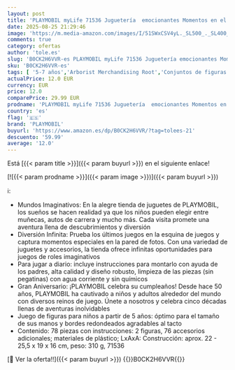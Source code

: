 ```yaml
---
layout: post
title: 'PLAYMOBIL myLife 71536 Juguetería  emocionantes Momentos en el paraíso del Juego  Que Incluye una Esquina de Juegos y una Pared de Fotos  Juguetes para niños a Partir de 5 años'
date: 2025-08-25 21:29:46
image: 'https://m.media-amazon.com/images/I/51SWxCSV4yL._SL500_._SL400_.jpg'
comments: true
category: ofertas
author: 'tole.es'
slug: 'B0CK2H6VVR-es PLAYMOBIL myLife 71536 Juguetería emocionantes Momentos en...'
sku: 'B0CK2H6VVR-es'
tags: [ '5-7 años','Arborist Merchandising Root','Conjuntos de figuras de juguete','Juguetes','Juguetes y juegos','Muñecos y figuras','Self Service','Special Features Stores','b6d17eda-2c26-45ed-a098-453a9f96e839_0','b6d17eda-2c26-45ed-a098-453a9f96e839_7701','playmobil','🇪🇸', ]
actualPrice: 12.0 EUR
currency: EUR
price: 12.0
comparePrice: 29.99 EUR
prodname: 'PLAYMOBIL myLife 71536 Juguetería  emocionantes Momentos en el paraíso del Juego  Que Incluye una Esquina de Juegos y una Pared de Fotos  Juguetes para niños a Partir de 5 años'
country: 'es'
flag: '🇪🇸'
brand: 'PLAYMOBIL'
buyurl: 'https://www.amazon.es/dp/B0CK2H6VVR/?tag=tolees-21'
descuento: '59.99'
average: '12.0'
---
```


Está [{{< param title >}}]({{< param buyurl >}}) en el siguiente enlace!

[![{{< param prodname >}}]({{< param image >}})]({{< param buyurl >}})

ℹ️:

- Mundos Imaginativos: En la alegre tienda de juguetes de PLAYMOBIL, los sueños se hacen realidad ya que los niños pueden elegir entre muñecas, autos de carrera y mucho más. Cada visita promete una aventura llena de descubrimientos y diversión
- Diversión Infinita: Prueba los últimos juegos en la esquina de juegos y captura momentos especiales en la pared de fotos. Con una variedad de juguetes y accesorios, la tienda ofrece infinitas oportunidades para juegos de roles imaginativos
- Para jugar a diario: incluye instrucciones para montarlo con ayuda de los padres, alta calidad y diseño robusto, limpieza de las piezas (sin pegatinas) con agua corriente y sin químicos
- Gran Aniversario: ¡PLAYMOBIL celebra su cumpleaños! Desde hace 50 años, PLAYMOBIL ha cautivado a niños y adultos alrededor del mundo con diversos reinos de juego. Únete a nosotros y celebra cinco décadas llenas de aventuras inolvidables
- Juego de figuras para niños a partir de 5 años: óptimo para el tamaño de sus manos y bordes redondeados agradables al tacto
- Contenido: 78 piezas con instrucciones: 2 figuras, 76 accesorios adicionales; materiales de plástico; LxAxA: Construcción: aprox. 22 - 25,5 x 19 x 16 cm, peso: 310 g, 71536

[🛒 Ver la oferta!!]({{< param buyurl >}})
{{<world>}}B0CK2H6VVR{{</world>}}
